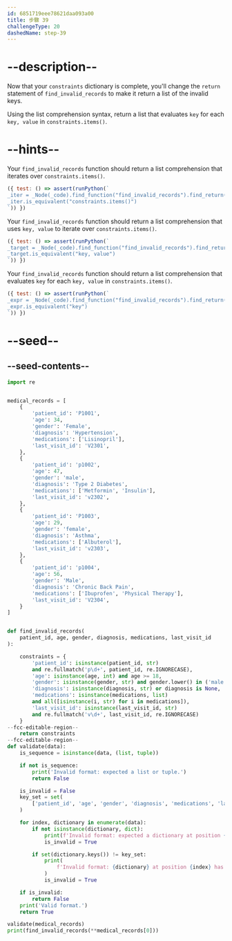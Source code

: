 ```yaml
---
id: 6851719eee78621daa093a00
title: 步驟 39
challengeType: 20
dashedName: step-39
---
```


# --description--

Now that your `constraints` dictionary is complete, you'll change the `return` statement of `find_invalid_records` to make it return a list of the invalid keys.

Using the list comprehension syntax, return a list that evaluates `key` for each `key, value` in `constraints.items()`.

# --hints--

Your `find_invalid_records` function should return a list comprehension that iterates over `constraints.items()`.

```js
({ test: () => assert(runPython(`
_iter = _Node(_code).find_function("find_invalid_records").find_return().find_comp_iters()[0]
_iter.is_equivalent("constraints.items()")
`)) })
```

Your `find_invalid_records` function should return a list comprehension that uses `key, value` to iterate over `constraints.items()`.

```js
({ test: () => assert(runPython(`
_target = _Node(_code).find_function("find_invalid_records").find_return().find_comp_targets()[0]
_target.is_equivalent("key, value")
`)) })
```

Your `find_invalid_records` function should return a list comprehension that evaluates `key` for each `key, value` in `constraints.items()`.

```js
({ test: () => assert(runPython(`
_expr = _Node(_code).find_function("find_invalid_records").find_return().find_comp_expr()
_expr.is_equivalent("key")
`)) })
```

# --seed--

## --seed-contents--

```py
import re


medical_records = [
    {
        'patient_id': 'P1001',
        'age': 34,
        'gender': 'Female',
        'diagnosis': 'Hypertension',
        'medications': ['Lisinopril'],
        'last_visit_id': 'V2301',
    },
    {
        'patient_id': 'p1002',
        'age': 47,
        'gender': 'male',
        'diagnosis': 'Type 2 Diabetes',
        'medications': ['Metformin', 'Insulin'],
        'last_visit_id': 'v2302',
    },
    {
        'patient_id': 'P1003',
        'age': 29,
        'gender': 'female',
        'diagnosis': 'Asthma',
        'medications': ['Albuterol'],
        'last_visit_id': 'v2303',
    },
    {
        'patient_id': 'p1004',
        'age': 56,
        'gender': 'Male',
        'diagnosis': 'Chronic Back Pain',
        'medications': ['Ibuprofen', 'Physical Therapy'],
        'last_visit_id': 'V2304',
    }
]


def find_invalid_records(
    patient_id, age, gender, diagnosis, medications, last_visit_id
):

    constraints = {
        'patient_id': isinstance(patient_id, str)
        and re.fullmatch('p\d+', patient_id, re.IGNORECASE),
        'age': isinstance(age, int) and age >= 18,
        'gender': isinstance(gender, str) and gender.lower() in ('male', 'female'),
        'diagnosis': isinstance(diagnosis, str) or diagnosis is None,
        'medications': isinstance(medications, list)
        and all([isinstance(i, str) for i in medications]),
        'last_visit_id': isinstance(last_visit_id, str)
        and re.fullmatch('v\d+', last_visit_id, re.IGNORECASE)
    }
--fcc-editable-region--
    return constraints
--fcc-editable-region--
def validate(data):
    is_sequence = isinstance(data, (list, tuple))

    if not is_sequence:
        print('Invalid format: expected a list or tuple.')
        return False

    is_invalid = False
    key_set = set(
        ['patient_id', 'age', 'gender', 'diagnosis', 'medications', 'last_visit_id']
    )

    for index, dictionary in enumerate(data):
        if not isinstance(dictionary, dict):
            print(f'Invalid format: expected a dictionary at position {index}.')
            is_invalid = True

        if set(dictionary.keys()) != key_set:
            print(
                f'Invalid format: {dictionary} at position {index} has missing and/or invalid keys.'
            )
            is_invalid = True

    if is_invalid:
        return False
    print('Valid format.')
    return True

validate(medical_records)
print(find_invalid_records(**medical_records[0]))
```
